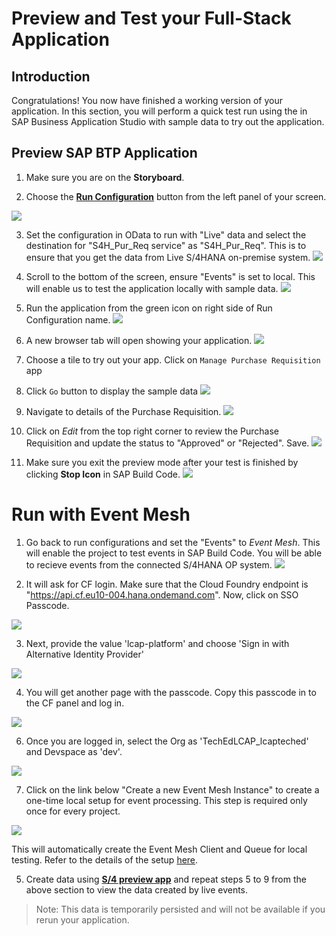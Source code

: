 # Preview and Test your Full-Stack Application

## Introduction

Congratulations! You now have finished a working version of your application. In this section, you will perform a quick test run using the in SAP Business Application Studio with sample data to try out the application.

## Preview SAP BTP Application

1. Make sure you are on the **Storyboard**.

2. Choose the **[Run Configuration](https://help.sap.com/docs/bas/developing-business-applications-using-productivity-tools/testing-applications?q=run%20and%20debug)** button from the left panel of your screen.

![](images/Run_001.png)

3. Set the configuration in OData to run with "Live" data and select the destination for "S4H_Pur_Req service" as "S4H_Pur_Req". This is to ensure that you get the data from Live S/4HANA on-premise system.
![](images/Run_003.png)

4. Scroll to the bottom of the screen, ensure "Events" is set to local. This will enable us to test the application locally with sample data.
![](images/Run_002.png)

5. Run the application from the green icon on right side of Run Configuration name.
![](images/Run_004.png)

6. A new browser tab will open showing your application.
![](images/Run_App_001.png)

7. Choose a tile to try out your app. Click on `Manage Purchase Requisition` app
8. Click `Go` button to display the sample data
![](images/Run_App_002.png)

9. Navigate to details of the Purchase Requisition.
![](images/Run_002_1.png)

10. Click on *Edit* from the top right corner to review the Purchase Requisition and update the status to "Approved" or "Rejected". Save.
![](images/Run_002_2.png)
    
11. Make sure you exit the preview mode after your test is finished by clicking **Stop Icon** in SAP Build Code.
![](images/Run_App_003.png)

# Run with Event Mesh

1. Go back to run configurations and set the "Events" to *Event Mesh*. This will enable the project to test events in SAP Build Code. You will be able to recieve events from the connected S/4HANA OP system. 
![](images/Run_EventMesh.png)

2. It will ask for CF login. Make sure that the Cloud Foundry endpoint is  "https://api.cf.eu10-004.hana.ondemand.com". Now, click on SSO Passcode.

![](images/CF.png)

3. Next, provide the value 'lcap-platform' and choose 'Sign in with Alternative Identity Provider'

![](images/GetSSO.png)

4. You will get another page with the passcode. Copy this passcode in to the CF panel and log in.

![](images/SSOCode.png)

6. Once you are logged in, select the Org as 'TechEdLCAP_lcapteched' and Devspace as 'dev'.

![](images/Run_CF_001.png)

7. Click on the link below "Create a new Event Mesh Instance" to create a one-time local setup for event processing. This step is required only once for every project.

![](images/EventMesh.png)

This will automatically create the Event Mesh Client and Queue for local testing. Refer to the details of the setup [here](../../../buildcode/exercises/ex6/appendix.md).

5. Create data using **[S/4 preview app](https://github.com/SAP-samples/teched2023-AD267/tree/main/exercises/rap/exercises/ex3#exercise-36-check-your-preview-application)** and repeat steps 5 to 9 from the above section to view the data created by live events.
> Note: This data is temporarily persisted and will not be available if you rerun your application.

